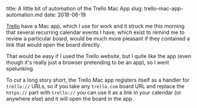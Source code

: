 title: A little bit of automation of the Trello Mac App
slug: trello-mac-app-automation.md
date: 2018-06-19


[Trello](https://www.trello.com) have a Mac app, which I use for work and it struck me this morning that several recurring calendar events I have, which exist to remind me to review a particular board, would be much more pleasant if they contained a link that would open the board directly.

That would be easy if I used the Trello website, but I quite like the app (even though it's really just a browser pretending to be an app), so I went spelunking.

To cut a long story short, the Trello Mac app registers itself as a handler for `trello://` URLs, so if you take any `trello.com` board URL and replace the `https://` part with `trello://` you can use it as a link in your calendar (or anywhere else) and it will open the board in the app.